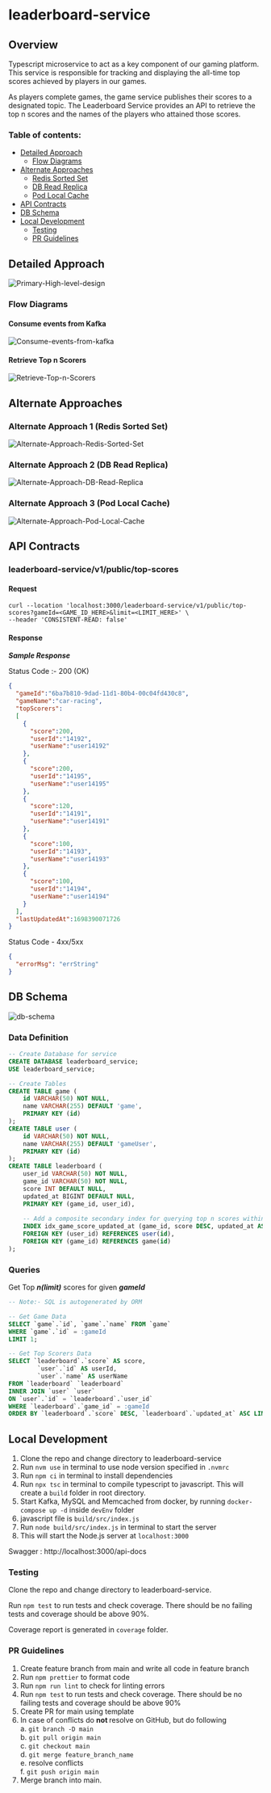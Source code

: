 # leaderboard-service

## Overview

Typescript microservice to act as a key component of our gaming platform. This service is responsible for tracking and displaying the all-time top scores achieved by players in our games. 

As players complete games, the game service publishes their scores to a designated topic. The Leaderboard Service provides an API to retrieve the top n scores and the names of the players who attained those scores.

### Table of contents:

- [Detailed Approach](#detailed-approach)
  - [Flow Diagrams](#flow-diagrams)
- [Alternate Approaches](#alternate-approaches)
  - [Redis Sorted Set](#alternate-approach-1-redis-sorted-set)
  - [DB Read Replica](#alternate-approach-2-db-read-replica)
  - [Pod Local Cache](#alternate-approach-3-pod-local-cache)
- [API Contracts](#api-contracts)
- [DB Schema](#db-schema)
- [Local Development](#local-development)
  - [Testing](#testing)
  - [PR Guidelines](#pr-guidelines)


## Detailed Approach

![Primary-High-level-design]( ./assets/image/primary_approach_memcache.png)

### Flow Diagrams

#### Consume events from Kafka

![Consume-events-from-kafka](./assets/image/consume-from-kafka.png)

#### Retrieve Top n Scorers

![Retrieve-Top-n-Scorers](./assets/image/retrieve-top-n-scorers.png)

## Alternate Approaches

### Alternate Approach 1 (Redis Sorted Set)

![Alternate-Approach-Redis-Sorted-Set](./assets/image/alternate_approach_redis_sorted_set.png)

### Alternate Approach 2 (DB Read Replica)

![Alternate-Approach-DB-Read-Replica](./assets/image/alternate_approach_db_read_replica.png)

### Alternate Approach 3 (Pod Local Cache)

![Alternate-Approach-Pod-Local-Cache](./assets/image/alternate_approach_pod_local_cache.png)

## API Contracts

### leaderboard-service/v1/public/top-scores

#### Request
```shell
curl --location 'localhost:3000/leaderboard-service/v1/public/top-scores?gameId=<GAME_ID_HERE>&limit=<LIMIT_HERE>' \
--header 'CONSISTENT-READ: false'
```
#### Response

_**Sample Response**_

Status Code :- 200 (OK)
```json
{
  "gameId":"6ba7b810-9dad-11d1-80b4-00c04fd430c8",
  "gameName":"car-racing",
  "topScorers":
  [
    {
      "score":200,
      "userId":"14192",
      "userName":"user14192"
    },
    {
      "score":200,
      "userId":"14195",
      "userName":"user14195"
    },
    {
      "score":120,
      "userId":"14191",
      "userName":"user14191"
    },
    {
      "score":100,
      "userId":"14193",
      "userName":"user14193"
    },
    {
      "score":100,
      "userId":"14194",
      "userName":"user14194"
    }
  ],
  "lastUpdatedAt":1698390071726
}
```

Status Code - 4xx/5xx

```json
{
  "errorMsg": "errString"
}
```

## DB Schema

![db-schema](./assets/image/db_schema.png)


### Data Definition
```sql
-- Create Database for service
CREATE DATABASE leaderboard_service;
USE leaderboard_service;

-- Create Tables
CREATE TABLE game (
    id VARCHAR(50) NOT NULL,
    name VARCHAR(255) DEFAULT 'game',
    PRIMARY KEY (id)
);
CREATE TABLE user (
    id VARCHAR(50) NOT NULL,
    name VARCHAR(255) DEFAULT 'gameUser',
    PRIMARY KEY (id)
);
CREATE TABLE leaderboard (
    user_id VARCHAR(50) NOT NULL,
    game_id VARCHAR(50) NOT NULL,
    score INT DEFAULT NULL,
    updated_at BIGINT DEFAULT NULL,
    PRIMARY KEY (game_id, user_id),
    
    -- Add a composite secondary index for querying top n scores within a game
    INDEX idx_game_score_updated_at (game_id, score DESC, updated_at ASC),
    FOREIGN KEY (user_id) REFERENCES user(id),
    FOREIGN KEY (game_id) REFERENCES game(id)
);
```

### Queries

Get Top **_n(limit)_**  scores for given _**gameId**_ 
```sql
-- Note:- SQL is autogenerated by ORM

-- Get Game Data
SELECT `game`.`id`, `game`.`name` FROM `game` 
WHERE `game`.`id` = :gameId
LIMIT 1;

-- Get Top Scorers Data
SELECT `leaderboard`.`score` AS score,
        `user`.`id` AS userId,
        `user`.`name` AS userName 
FROM `leaderboard` `leaderboard` 
INNER JOIN `user` `user` 
ON `user`.`id` = `leaderboard`.`user_id` 
WHERE `leaderboard`.`game_id` = :gameId 
ORDER BY `leaderboard`.`score` DESC, `leaderboard`.`updated_at` ASC LIMIT :limit;
```

## Local Development

1. Clone the repo and change directory to leaderboard-service
2. Run `nvm use` in terminal to use node version specified in `.nvmrc`
3. Run `npm ci` in terminal to install dependencies
4. Run `npx tsc` in terminal to compile typescript to javascript. This will create a `build` folder in root directory.
5. Start Kafka, MySQL and Memcached from docker, by running `docker-compose up -d` inside `devEnv` folder
6. javascript file is `build/src/index.js`
7. Run `node build/src/index.js` in terminal to start the server
8. This will start the Node.js server at `localhost:3000`

Swagger : http://localhost:3000/api-docs

### Testing
Clone the repo and change directory to leaderboard-service.

Run `npm test` to run tests and check coverage. There should be no failing tests and coverage should be above 90%.

Coverage report is generated in `coverage` folder.

### PR Guidelines
1. Create feature branch from main and write all code in feature branch
2. Run `npm prettier` to format code
3. Run `npm run lint` to check for linting errors
4. Run `npm test` to run tests and check coverage. There should be no failing tests and coverage should be above 90%
5. Create PR for main using template
6. In case of conflicts do <b> not </b> resolve on GitHub, but do following <br>
   a. `git branch -D main` <br>
   b. `git pull origin main` <br>
   c. `git checkout main` <br>
   d. `git merge feature_branch_name` <br>
   e. resolve conflicts <br>
   f. `git push origin main` <br>
7. Merge branch into main.